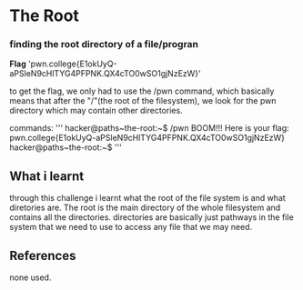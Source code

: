 # The Root
### finding the root directory of a file/progran

**Flag** 'pwn.college{E1okUyQ-aPSleN9cHlTYG4PFPNK.QX4cTO0wSO1gjNzEzW}'

to get the flag, we only had to use the /pwn command, which basically means that after the "/"(the root of the filesystem), we look for the pwn directory which may contain other directories.

commands:
'''
hacker@paths~the-root:~$ /pwn
BOOM!!!
Here is your flag:
pwn.college{E1okUyQ-aPSleN9cHlTYG4PFPNK.QX4cTO0wSO1gjNzEzW}
hacker@paths~the-root:~$ 
'''

## What i learnt

through this challenge i learnt what the root of the file system is and what diretories are. The root is the main directory of the whole filesystem and contains all the directories. 
directories are basically just pathways in the file system that we need to use to access any file that we may need.

## References
none used.
